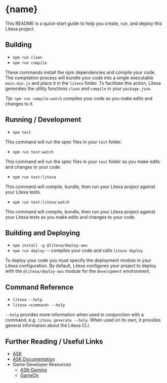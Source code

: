 # {name}

This README is a quick-start guide to help you create, run, and deploy this Litexa project.

## Building

* `npm run clean`
* `npm run compile`

These commands install the npm dependencies and compile your code. The compilation process will bundle your
code into a single executable `main.min.js` and place it in the `litexa` folder. To facilitate this action, Litexa
generates the utility functions `clean` and `compile` in your `package.json`.

*Tip*: `npm run compile:watch` compiles your code as you make edits and changes to it.

## Running / Development

* `npm test`

This command will run the spec files in your `test` folder.

* `npm run test:watch`

This command will run the spec files in your `test` folder as you make edits and changes to your code.

* `npm run test:litexa`

This command will compile, bundle, then run your Litexa project against your Litexa tests.

* `npm run test:litexa:watch`

This command will compile, bundle, then run your Litexa project against your Litexa tests
as you make edits and changes to your code.

## Building and Deploying

* `npm install -g @litexa/deploy-aws`
* `npm run deploy` -- compiles your code and calls `litexa deploy`

To deploy your code you must specify the deployment module in your Litexa configuration. By default, Litexa
configures your project to deploy with the `@litexa/deploy-aws` module for the `development` environment.

## Command Reference

* `litexa --help`
* `litexa <command> --help`

`--help` provides more information when used in conjunction with a command, e.g. `litexa generate --help`. When used
on its own, it provides general information about the Litexa CLI.

## Further Reading / Useful Links

* [ASK](https://developer.amazon.com/alexa-skills-kit/)
* [ASK Documentation](https://developer.amazon.com/docs/ask-overviews/build-skills-with-the-alexa-skills-kit.html)
* Game Developer Resources
  * [ASK-Gaming](https://developer.amazon.com/alexa-skills-kit/gaming)
  * [GameOn](https://developer.amazon.com/docs/gameon/overview.html)
